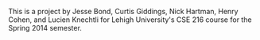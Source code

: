 This is a project by Jesse Bond, Curtis Giddings, Nick Hartman, Henry Cohen, and Lucien Knechtli for Lehigh University's CSE 216 course for the Spring 2014 semester.